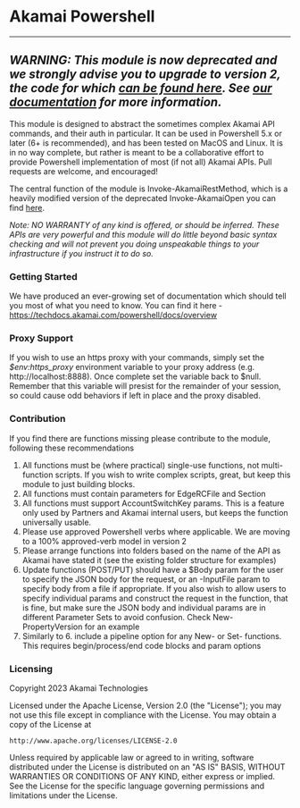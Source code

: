 # Akamai Powershell

------------------------------------------------------------------------------------------------------------------------------------
_WARNING: This module is now deprecated and we strongly advise you to upgrade to version 2, the code for which [can be found here](https://github.com/akamai/powershell). See [our documentation](https://techdocs.akamai.com/powershell/docs/overview) for more information._
------------------------------------------------------------------------------------------------------------------------------------

This module is designed to abstract the sometimes complex Akamai API commands, and their auth in particular. It can be used in Powershell 5.x or later (6+ is recommended), and has been tested on MacOS and Linux. It is in no way complete, but rather is meant to be a collaborative effort to provide Powershell implementation of most (if not all) Akamai APIs. Pull requests are welcome, and encouraged!

The central function of the module is Invoke-AkamaiRestMethod, which is a heavily modified version of the deprecated Invoke-AkamaiOpen you can find [here](https://github.com/akamai/AkamaiOPEN-edgegrid-powershell).

_Note: NO WARRANTY of any kind is offered, or should be inferred. These APIs are very powerful and this module will do little beyond basic syntax checking and will not prevent you doing unspeakable things to your infrastructure if you instruct it to do so._

### Getting Started

We have produced an ever-growing set of documentation which should tell you most of what you need to know. You can find it here - https://techdocs.akamai.com/powershell/docs/overview

### Proxy Support

If you wish to use an https proxy with your commands, simply set the _$env:https_proxy_ environment variable to your proxy address (e.g. http://localhost:8888). Once complete set the variable back to $null. Remember that this variable will presist for the remainder of your session, so could cause odd behaviors if left in place and the proxy disabled.

### Contribution

If you find there are functions missing please contribute to the module, following these recommendations

1. All functions must be (where practical) single-use functions, not multi-function scripts. If you wish to write complex scripts, great, but keep this module to just building blocks.
2. All functions must contain parameters for EdgeRCFile and Section
3. All functions must support AccountSwitchKey params. This is a feature only used by Partners and Akamai internal users, but keeps the function universally usable.
4. Please use approved Powershell verbs where applicable. We are moving to a 100% approved-verb model in version 2
5. Please arrange functions into folders based on the name of the API as Akamai have stated it (see the existing folder structure for examples)
6. Update functions (POST/PUT) should have a $Body param for the user to specify the JSON body for the request, or an -InputFile param to specify body from a file if appropriate. If you also wish to allow users to specify individual params and construct the request in the function, that is fine, but make sure the JSON body and individual params are in different Parameter Sets to avoid confusion. Check New-PropertyVersion for an example
7. Similarly to 6. include a pipeline option for any New- or Set- functions. This requires begin/process/end code blocks and param options

### Licensing

Copyright 2023 Akamai Technologies

Licensed under the Apache License, Version 2.0 (the "License");
you may not use this file except in compliance with the License.
You may obtain a copy of the License at

    http://www.apache.org/licenses/LICENSE-2.0

Unless required by applicable law or agreed to in writing, software
distributed under the License is distributed on an "AS IS" BASIS,
WITHOUT WARRANTIES OR CONDITIONS OF ANY KIND, either express or implied.
See the License for the specific language governing permissions and
limitations under the License.
